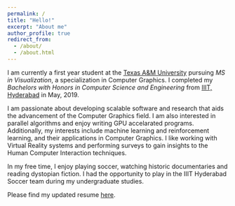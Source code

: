 ```yaml
---
permalink: /
title: "Hello!"
excerpt: "About me"
author_profile: true
redirect_from: 
  - /about/
  - /about.html
---
```


I am currently a first year student at the [Texas A&M University](https://www.tamu.edu/) pursuing *MS in Visualization*, a specialization in Computer Graphics. I completed my *Bachelors with Honors in Computer Science and Engineering* from [IIIT, Hyderabad](https://www.iiit.ac.in/) in May, 2019.

I am passionate about developing scalable software and research that aids the advancement of the Computer Graphics field. I am also interested in parallel algorithms and enjoy writing GPU accelarated programs. Additionally, my interests include machine learning and reinforcement learning, and their applications in Computer Graphics. I like working with Virtual Reality systems and performing surveys to gain insights to the Human Computer Interaction techniques.

In my free time, I enjoy playing soccer, watching historic documentaries and reading dystopian fiction. I had the opportunity to play in the IIIT Hyderabad Soccer team during my undergraduate studies.

Please find my updated resume [here](/files/resume.pdf).

